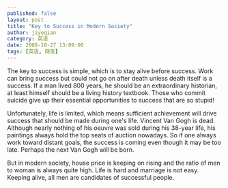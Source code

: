 ```yaml
---
published: false
layout: post
title: "Key to Success in Modern Society"
author: jiyeqian
category: 英语
date: 2008-10-27 13:09:00 
tags: [英语, 随笔]
---
```


The key to success is simple, which is to stay alive before success. Work can bring success but could not go on after death unless death itself is a success. If a man lived 800 years, he should be an extraordinary historian, at least himself should be a living history textbook. Those who commit suicide give up their essential opportunities to success that are so stupid! 

Unfortunately, life is limited, which means sufficient achievement will drive success that should be made during one's life. Vincent Van Gogh is dead. Although nearly nothing of his oeuvre was sold during his 38-year life, his paintings always hold the top seats of auction nowadays. So if one always work toward distant goals, the success is coming even though it may be too late. Perhaps the next Van Gogh will be born.

But in modern society, house price is keeping on rising and the ratio of men to woman is always quite high. Life is hard and marriage is not easy. Keeping alive, all men are candidates of successful people.
